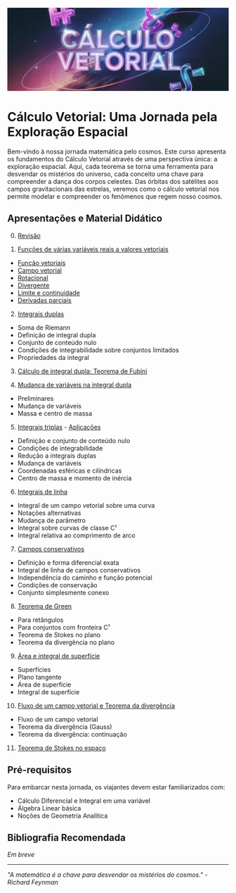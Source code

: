 ![cálculo vetorial](img/main.webp)

# Cálculo Vetorial: Uma Jornada pela Exploração Espacial

Bem-vindo à nossa jornada matemática pelo cosmos. Este curso apresenta os fundamentos do Cálculo Vetorial através de uma perspectiva única: a exploração espacial. Aqui, cada teorema se torna uma ferramenta para desvendar os mistérios do universo, cada conceito uma chave para compreender a dança dos corpos celestes. Das órbitas dos satélites aos campos gravitacionais das estrelas, veremos como o cálculo vetorial nos permite modelar e compreender os fenômenos que regem nosso cosmos.

## Apresentações e Material Didático

0. [Revisão](https://oangelo.github.io/Calculo-Vetorial-Exploracao-Espacial/slide-decks/revisao.html)

1. [Funções de várias variáveis reais a valores vetoriais](https://oangelo.github.io/Calculo-Vetorial-Exploracao-Espacial/slide-decks/funcoes-de-varias-variaveis-reais-a-valores-vetoriais.html)
- [Função vetoriais](https://oangelo.github.io/Calculo-Vetorial-Exploracao-Espacial/exercicios/capitulo-1/funcao-vetorial.html)
- [Campo vetorial](https://oangelo.github.io/Calculo-Vetorial-Exploracao-Espacial/exercicios/capitulo-1/campo-vetorial.html)
- [Rotacional](https://oangelo.github.io/Calculo-Vetorial-Exploracao-Espacial/exercicios/capitulo-1/rotacional.html)
- [Divergente](https://oangelo.github.io/Calculo-Vetorial-Exploracao-Espacial/exercicios/capitulo-1/divergente.html)
- [Limite e continuidade](https://oangelo.github.io/Calculo-Vetorial-Exploracao-Espacial/exercicios/capitulo-1/limites.html)
- [Derivadas parciais](https://oangelo.github.io/Calculo-Vetorial-Exploracao-Espacial/exercicios/capitulo-1/derivadas-parciais.html)

2. [Integrais duplas](https://oangelo.github.io/Calculo-Vetorial-Exploracao-Espacial/slide-decks/integrais-duplas.html)

- Soma de Riemann
- Definição de integral dupla
- Conjunto de conteúdo nulo
- Condições de integrabilidade sobre conjuntos limitados
- Propriedades da integral

3. [Cálculo de integral dupla: Teorema de Fubini](https://oangelo.github.io/Calculo-Vetorial-Exploracao-Espacial/slide-decks/calculo-de-integral-dupla-teorema-de-fubini.html)

4. [Mudança de variáveis na integral dupla](https://oangelo.github.io/Calculo-Vetorial-Exploracao-Espacial/slide-decks/mudanca-de-variaveis-na-integral-dupla.html)

- Preliminares
- Mudança de variáveis
- Massa e centro de massa

5. [Integrais triplas](https://oangelo.github.io/Calculo-Vetorial-Exploracao-Espacial/slide-decks/integrais-triplas-1.html) - [ Aplicações ](https://oangelo.github.io/Calculo-Vetorial-Exploracao-Espacial/slide-decks/integrais-triplas-2.html)

- Definição e conjunto de conteúdo nulo
- Condições de integrabilidade
- Redução a integrais duplas
- Mudança de variáveis
- Coordenadas esféricas e cilíndricas
- Centro de massa e momento de inércia

6. [Integrais de linha](https://oangelo.github.io/Calculo-Vetorial-Exploracao-Espacial/slide-decks/integrais-de-linha.html)

- Integral de um campo vetorial sobre uma curva
- Notações alternativas
- Mudança de parâmetro
- Integral sobre curvas de classe C¹
- Integral relativa ao comprimento de arco

7. [Campos conservativos](https://oangelo.github.io/Calculo-Vetorial-Exploracao-Espacial/slide-decks/campos-conservativos.html)

- Definição e forma diferencial exata
- Integral de linha de campos conservativos
- Independência do caminho e função potencial
- Condições de conservação
- Conjunto simplesmente conexo

8. [Teorema de Green](https://oangelo.github.io/Calculo-Vetorial-Exploracao-Espacial/slide-decks/teorema-de-green.html)

- Para retângulos
- Para conjuntos com fronteira C¹
- Teorema de Stokes no plano
- Teorema da divergência no plano

9. [Área e integral de superfície](https://oangelo.github.io/Calculo-Vetorial-Exploracao-Espacial/slide-decks/area-e-integral-de-superficie.html)

- Superfícies
- Plano tangente
- Área de superfície
- Integral de superfície

10. [Fluxo de um campo vetorial e Teorema da divergência](https://oangelo.github.io/Calculo-Vetorial-Exploracao-Espacial/slide-decks/fluxo-de-um-campo-vetorial-teorema-da-divergencia.html)

- Fluxo de um campo vetorial
- Teorema da divergência (Gauss)
- Teorema da divergência: continuação

11. [Teorema de Stokes no espaço](https://oangelo.github.io/Calculo-Vetorial-Exploracao-Espacial/slide-decks/teorema-de-stokes-no-espaco.html)

## Pré-requisitos

Para embarcar nesta jornada, os viajantes devem estar familiarizados com:

- Cálculo Diferencial e Integral em uma variável
- Álgebra Linear básica
- Noções de Geometria Analítica

## Bibliografia Recomendada

_Em breve_

---

_"A matemática é a chave para desvendar os mistérios do cosmos." - Richard Feynman_
